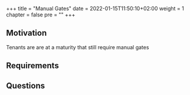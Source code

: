 +++
title = "Manual Gates"
date = 2022-01-15T11:50:10+02:00
weight = 1
chapter = false
pre = "<b></b>"
+++

## Motivation

Tenants are are at a maturity that still require manual gates

## Requirements

## Questions